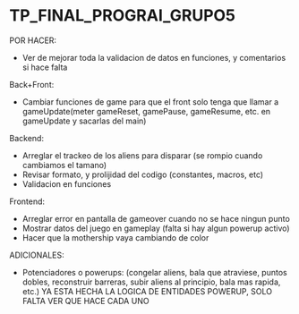 # TP_FINAL_PROGRAI_GRUPO5

POR HACER:

- Ver de mejorar toda la validacion de datos en funciones, y comentarios si hace falta

Back+Front:
- Cambiar funciones de game para que el front solo tenga que llamar a gameUpdate(meter gameReset, gamePause, gameResume, etc. en gameUpdate y sacarlas del main)

Backend:
- Arreglar el trackeo de los aliens para disparar (se rompio cuando cambiamos el tamano)
- Revisar formato, y prolijidad del codigo (constantes, macros, etc)
- Validacion en funciones

Frontend:
- Arreglar error en pantalla de gameover cuando no se hace ningun punto
- Mostrar datos del juego en gameplay (falta si hay algun powerup activo)
- Hacer que la mothership vaya cambiando de color

ADICIONALES:
- Potenciadores o powerups:
    (congelar aliens, bala que atraviese, puntos dobles, reconstruir barreras, 
    subir aliens al principio, bala mas rapida, etc.)
    YA ESTA HECHA LA LOGICA DE ENTIDADES POWERUP, SOLO FALTA VER QUE HACE CADA UNO
